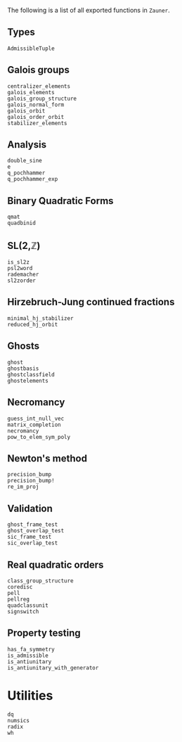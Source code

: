 The following is a list of all exported functions in `Zauner`.

## Types

```@docs; canonical=false
AdmissibleTuple
```

## Galois groups

```@docs; canonical=false
centralizer_elements
galois_elements
galois_group_structure
galois_normal_form
galois_orbit
galois_order_orbit
stabilizer_elements
```

## Analysis

```@docs; canonical=false
double_sine
e
q_pochhammer
q_pochhammer_exp
```

## Binary Quadratic Forms

```@docs; canonical=false
qmat
quadbinid
```

## SL(2,ℤ)

```@docs; canonical=false
is_sl2z
psl2word
rademacher
sl2zorder
```

## Hirzebruch-Jung continued fractions

```@docs; canonical=false
minimal_hj_stabilizer
reduced_hj_orbit
```

## Ghosts

```@docs; canonical=false
ghost
ghostbasis
ghostclassfield
ghostelements
```

## Necromancy

```@docs; canonical=false
guess_int_null_vec
matrix_completion
necromancy
pow_to_elem_sym_poly
```

## Newton's method

```@docs; canonical=false
precision_bump
precision_bump!
re_im_proj
```

## Validation

```@docs; canonical=false
ghost_frame_test
ghost_overlap_test
sic_frame_test
sic_overlap_test
```

## Real quadratic orders

```@docs; canonical=false
class_group_structure
coredisc
pell
pellreg
quadclassunit
signswitch
```

## Property testing

```@docs; canonical=false
has_fa_symmetry
is_admissible
is_antiunitary
is_antiunitary_with_generator
```

# Utilities

```@docs; canonical=false
dq
numsics
radix
wh
```
